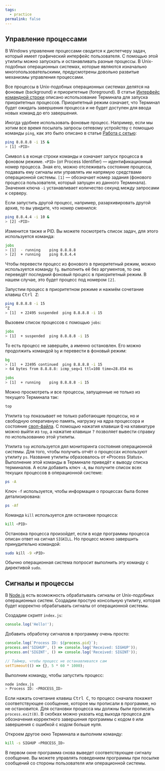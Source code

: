```yaml
---
tags:
  - practice
permalink: false
---
```


## Управление процессами

В Windows управление процессами сводится к диспетчеру задач, который имеет графический интерфейс пользователя. С помощью этой утилиты можно запускать и останавливать разные процессы. В Unix-подобных операционных системах, которые являются изначально многопользовательскими, предусмотрены довольно развитые механизмы управления процессами.

Все процессы в Unix-подобных операционных системах делятся на фоновые (background) и приоритетные (foreground). В статье [Интерфейс командной строки](/tools/article/cli) описано использование Терминала для запуска приоритетных процессов. Приоритетный режим означает, что Терминал будет ожидать завершения процесса и не будет доступен для ввода новых команд до его завершения.

Иногда удобнее использовать фоновые процесс. Например, если мы хотим все время посылать запросы сетевому устройству с помощью команды `ping`, как это было описано в статье [Работа с сетью](/tools/articles/network):

```bash
ping 8.8.8.8 -i 15 &
> [1] <PID>
```

Символ `&` в конце строки команды и означает запуск процесса в фоновом режиме. `<PID>` (от Process Identifier) — идентификационный номер процесса. Зная его, можно отслеживать состояние процесса, подавать ему сигналы или управлять им напрямую средствами операционной системы. `[1]` — обозначает номер задания (фонового процесса пользователя, который запущен из данного Терминала). Значения ключа `-i` устанавливает количество секунд между запросами к серверу.

Если запустить другой процесс, например, разархивировать другой архив, то вы увидите, что номер сменился:

```bash
ping 8.8.4.4 -i 10 &
> [2] <PID>
```

Изменится также и PID. Вы можете посмотреть список задач, для этого используется команда:

```bash
jobs
> [1]  - running    ping 8.8.8.8
> [2]  + running    ping 8.8.4.4
```

Чтобы перевести процесс из фонового в приоритетный режим, можно используется команду `fg`. выполнить её без аргументов, то она переведёт последний фоновый процесс в приоритетный режим. В нашем случае, это будет процесс под номером `[2]`.

Запустим процесс в приоритетном режиме и нажмём сочетание клавиш <kbd>Ctrl Z</kbd>:

```bash
ping 8.8.8.8 -i 15
^Z
> [1]  + 22495 suspended  ping 8.8.8.8 -i 15
```

Вызовем список процессов с помощью `jobs`:

```bash
jobs
> [1]  + suspended  ping 8.8.8.8 -i 15
```

То есть процесс не завершён, а именно остановлен. Его можно продолжить командой `bg` и перевести в фоновый режим:

```bash
bg
> [1]  + 22495 continued  ping 8.8.8.8 -i 15
> 64 bytes from 8.8.8.8: icmp_seq=1 ttl=108 time=28.854 ms

jobs
> [1]  + running    ping 8.8.8.8 -i 15
```

Можно просмотреть и все процессы, запущенные не только из текущего Терминала так:

```bash
top
```

Утилита `top` показывает не только работающие процессы, но и свободную оперативную память, нагрузку на ядра процессора и состояние [своп-файла](https://ru.wikipedia.org/wiki/Подкачка_страниц). С помощью нажатия клавиши <kbd>Q</kbd> на клавиатуре можно выйти из `top`, а нажатие клавиши <kbd>?</kbd> позволяет вывести справку по использованию этой утилиты.

Утилита `top` используется дял мониторинга состояния операционной системы. Для того, чтобы получить отчёт о процессах используют утилиту `ps`. Название утилиты образовалось от «Process Status». Выполнение этой команды в Терминале приведёт к выводу списка терминалов. А если добавить ключ `-A`, вы получите список всех текущих процессов в операционной системе:

```bash
ps -A
```

Ключ `-f` используется, чтобы информация о процессах была более детализирована:

```bash
ps -Af
```

Команда `kill` используется для остановке процесса:

```bash
kill <PID>
```

Остановка процесса произойдет, если в коде программы процесса описан ответ на сигнал `SIGKILL`. Но процесс можно завершить принудительно командой:

```bash
sudo kill -9 <PID>
```

Обычно операционная система попросит выполнить эту команду с директивой `sudo`.

## Сигналы и процессы

В [Node.js](/tools/article/nodejs) есть возможность обрабатывать сигналы от Unix-подобных операционных систем. Создадим простую консольную утилиту, которая будет корректно обрабатывать сигналы от операционной системы.

Создадим скрипт `index.js`:

```js
console.log('Hello!');
```

Добавить обработку сигналов в программу очень просто:

```js
console.log(`Process ID: ${process.pid}`);
process.on('SIGHUP', () => console.log('Received: SIGHUP'));
process.on('SIGINT', () => console.log('Received: SIGINT'));

// Таймер, чтобы процесс не останавливался сам
setTimeout(() => {}, 5 * 60 * 1000);
```

Выполним команду, чтобы запустить процесс:

```bash
node index.js
> Process ID: <PROCESS_ID>
```

Если нажать сочетание клавиш <kbd>Ctrl C</kbd>, то процесс сначала покажет соответствующее сообщение, которое мы прописали в программе, но не остановится. Для остановки процесса мы должны были прописать `process.exit(0)`. В скобках можно указать код выхода процесса для обозначения корректного завершения программы с кодом `0` или завершения с ошибкой с кодом больше нуля.

Откроем другое окно Терминала и выполним команду:

```bash
kill -s SIGHUP <PROCESS_ID>
```

В первом окне программа снова выведет соответствующее сигналу сообщение. Вы можете управлять поведением программы при посылке сообщений со стороны пользователя или операционной системы.
